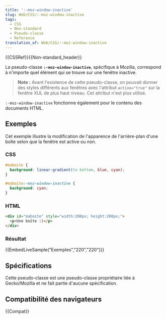 ```yaml
---
title: ':-moz-window-inactive'
slug: Web/CSS/:-moz-window-inactive
tags:
  - CSS
  - Non-standard
  - Pseudo-classe
  - Reference
translation_of: Web/CSS/:-moz-window-inactive
---
```


{{CSSRef}}{{Non-standard_header}}

La pseudo-classe **`:-moz-window-inactive`**, spécifique à Mozilla, correspond à n'importe quel élément qui se trouve sur une fenêtre inactive.

> **Note :** Avant l'existence de cette pseudo-classe, on pouvait donner des styles différents aux fenêtres avec l'attribut `active="true"` sur la fenêtre XUL de plus haut niveau. Cet attribut n'est plus utilisé.

`:-moz-window-inactive` fonctionne également pour le contenu des documents HTML.

## Exemples

Cet exemple illustre la modification de l'apparence de l'arrière-plan d'une boîte selon que la fenêtre est active ou non.

### CSS

```css
#maboite {
  background: linear-gradient(to bottom, blue, cyan);
}

#maboite:-moz-window-inactive {
  background: cyan;
}
```

### HTML

```html
<div id="maboite" style="width:200px; height:200px;">
  <p>Une boîte :)</p>
</div>
```

### Résultat

{{EmbedLiveSample("Exemples","220","220")}}

## Spécifications

Cette pseudo-classe est une pseudo-classe propriétaire liée à Gecko/Mozilla et ne fait partie d'aucune spécification.

## Compatibilité des navigateurs

{{Compat}}
